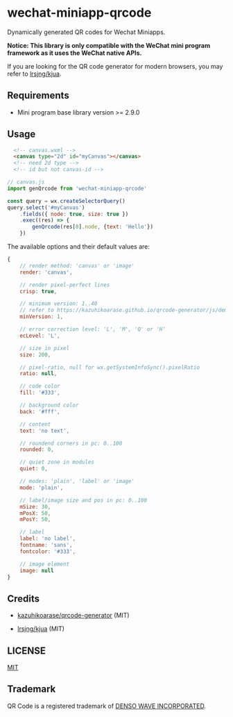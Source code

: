 # wechat-miniapp-qrcode

Dynamically generated QR codes for Wechat Miniapps.

**Notice: This library is only compatible with the WeChat mini program framework as it uses the WeChat native APIs.**

If you are looking for the QR code generator for modern browsers, you may refer to [lrsjng/kjua](https://github.com/lrsjng/kjua).

## Requirements

- Mini program base library version >= 2.9.0

## Usage

```html
  <!-- canvas.wxml -->
  <canvas type="2d" id="myCanvas"></canvas>
  <!-- need 2d type -->
  <!-- id but not canvas-id -->
```

```js
// canvas.js
import genQrcode from 'wechat-miniapp-qrcode'

const query = wx.createSelectorQuery()
query.select('#myCanvas')
    .fields({ node: true, size: true })
    .exec((res) => {
        genQrcode(res[0].node, {text: 'Hello'})
    })
```

The available options and their default values are:

```js
{
    // render method: 'canvas' or 'image'
    render: 'canvas',

    // render pixel-perfect lines
    crisp: true,

    // minimum version: 1..40
    // refer to https://kazuhikoarase.github.io/qrcode-generator/js/demo/ for more
    minVersion: 1,

    // error correction level: 'L', 'M', 'Q' or 'H'
    ecLevel: 'L',

    // size in pixel
    size: 200,

    // pixel-ratio, null for wx.getSystemInfoSync().pixelRatio
    ratio: null,

    // code color
    fill: '#333',

    // background color
    back: '#fff',

    // content
    text: 'no text',

    // roundend corners in pc: 0..100
    rounded: 0,

    // quiet zone in modules
    quiet: 0,

    // modes: 'plain', 'label' or 'image'
    mode: 'plain',

    // label/image size and pos in pc: 0..100
    mSize: 30,
    mPosX: 50,
    mPosY: 50,

    // label
    label: 'no label',
    fontname: 'sans',
    fontcolor: '#333',

    // image element
    image: null
}
```

## Credits

- [kazuhikoarase/qrcode-generator](https://github.com/kazuhikoarase/qrcode-generator) (MIT)

- [lrsjng/kjua](https://github.com/lrsjng/kjua) (MIT)

## LICENSE

[MIT](https://github.com/fourdim/wechat-miniapp-qrcode/blob/main/LICENSE)

## Trademark

QR Code is a registered trademark of [DENSO WAVE INCORPORATED](http://www.denso-wave.com/en/).
